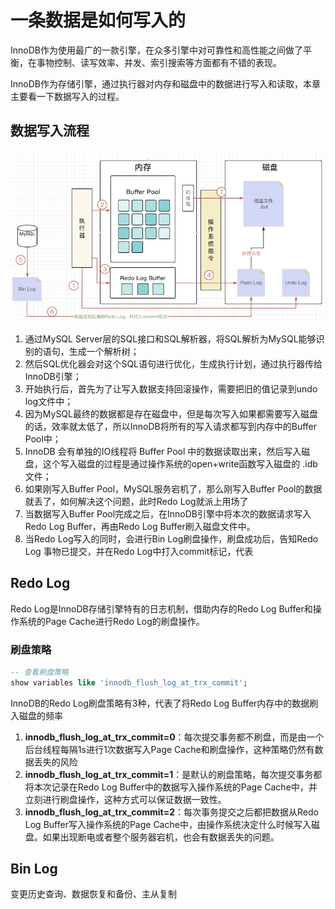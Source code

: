 # 一条数据是如何写入的

InnoDB作为使用最广的一款引擎，在众多引擎中对可靠性和高性能之间做了平衡，在事物控制、读写效率、并发、索引搜索等方面都有不错的表现。

InnoDB作为存储引擎，通过执行器对内存和磁盘中的数据进行写入和读取，本章主要看一下数据写入的过程。

## 数据写入流程

![数据写入流程](/images/databases/数据写入流程.png)

1. 通过MySQL Server层的SQL接口和SQL解析器，将SQL解析为MySQL能够识别的语句，生成一个解析树；
2. 然后SQL优化器会对这个SQL语句进行优化，生成执行计划，通过执行器传给InnoDB引擎；
3. 开始执行后，首先为了让写入数据支持回滚操作，需要把旧的值记录到undo log文件中；
4. 因为MySQL最终的数据都是存在磁盘中，但是每次写入如果都需要写入磁盘的话，效率就太低了，所以InnoDB将所有的写入请求都写到内存中的Buffer Pool中；
5. InnoDB 会有单独的IO线程将 Buffer Pool 中的数据读取出来，然后写入磁盘，这个写入磁盘的过程是通过操作系统的open+write函数写入磁盘的 .idb 文件；
6. 如果刚写入Buffer Pool，MySQL服务宕机了，那么刚写入Buffer Pool的数据就丢了，如何解决这个问题，此时Redo Log就派上用场了
7. 当数据写入Buffer Pool完成之后，在InnoDB引擎中将本次的数据请求写入Redo Log Buffer，再由Redo Log Buffer刷入磁盘文件中。
8. 当Redo Log写入的同时，会进行Bin Log刷盘操作，刷盘成功后，告知Redo Log 事物已提交，并在Redo Log中打入commit标记，代表


## Redo Log

Redo Log是InnoDB存储引擎特有的日志机制，借助内存的Redo Log Buffer和操作系统的Page Cache进行Redo Log的刷盘操作。

### 刷盘策略

```SQL
-- 查看刷盘策略
show variables like 'innodb_flush_log_at_trx_commit';
```

InnoDB的Redo Log刷盘策略有3种，代表了将Redo Log Buffer内存中的数据刷入磁盘的频率

1. **innodb_flush_log_at_trx_commit=0**：每次提交事务都不刷盘，而是由一个后台线程每隔1s进行1次数据写入Page Cache和刷盘操作，这种策略仍然有数据丢失的风险
2. **innodb_flush_log_at_trx_commit=1**：是默认的刷盘策略，每次提交事务都将本次记录在Redo Log Buffer中的数据写入操作系统的Page Cache中，并立刻进行刷盘操作，这种方式可以保证数据一致性。
3. **innodb_flush_log_at_trx_commit=2**：每次事务提交之后都把数据从Redo Log Buffer写入操作系统的Page Cache中，由操作系统决定什么时候写入磁盘。如果出现断电或者整个服务器宕机，也会有数据丢失的问题。

## Bin Log

变更历史查询、数据恢复和备份、主从复制
